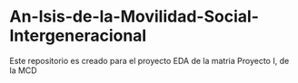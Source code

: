 # An-lsis-de-la-Movilidad-Social-Intergeneracional
Este repositorio es creado para el proyecto EDA de la matria Proyecto I, de la MCD 
